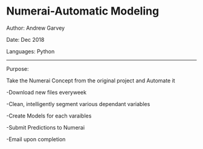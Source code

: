 # Numerai-Automatic Modeling

Author: Andrew Garvey

Date: Dec 2018 

Languages: Python

---
Purpose:

Take the Numerai Concept from the original project and Automate it

-Download new files everyweek

-Clean, intelligently segment various dependant variables

-Create Models for each varaibles 

-Submit Predictions to Numerai 

-Email upon completion

